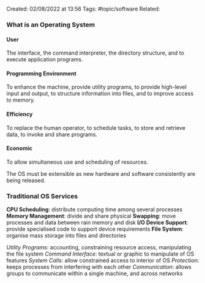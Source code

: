 Created: 02/08/2022 at 13:56
Tags: #topic/software
Related:

### What is an Operating System

#### User
The interface, the command interpreter, the directory structure, and to execute application programs.

#### Programming Environment
To enhance the machine, provide utility programs, to provide high-level input and output, to structure information into files, and to improve access to memory.

#### Efficiency
To replace the human operator, to schedule tasks, to store and retrieve data, to invoke and share programs.

#### Economic
To allow simultaneous use and scheduling of resources.

The OS must be extensible as new hardware and software consistently are being released.

### Traditional OS Services
**CPU Scheduling**: distribute computing time among several processes
**Memory Management**: divide and share physical
**Swapping**: move processes and data between rain memory and disk
**I/O Device Support**: provide specialised code to support device requirements
**File System**: organise mass storage into files and directories

*Utility Programs*: accounting, constraining resource access, manipulating the file system
*Command Interface*: textual or graphic to manipulate of OS features
*System Calls*: allow constrained access to interior of OS
*Protection*: keeps processes from interfering with each other
*Communication*: allows groups to communicate within a single machine, and across networks